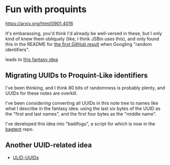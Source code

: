# Fun with proquints

https://arxiv.org/html/0901.4016

It's embarassing, you'd think I'd already be well-versed in these, but I only kind of knew them obliquely (like, I think JSBin uses this), and only found this in the README for [the first GitHub result](https://github.com/richfitz/ids) when Googling "random identifiers".

leads to [this fantasy idea](bbe3dbf8-85f3-4a7c-adf5-3a6544d803ad.md)

## Migrating UUIDs to Proquint-Like identifiers

I've been thinking, and I think 80 bits of randomness is probably plenty, and UUIDs for these notes are overkill.

I've been *considering* converting all UUIDs in this note tree to names like what I describe in the fantasy idea: using the last six bytes of the UUID as the "first and last names", and the first four bytes as the "middle name".

I've developed this idea into "badifogu", a script for which is now in the [bagtent](ba00b8cb-9d05-4aef-bd50-0990f82dd723.md) repo.

## Another UUID-related idea

- [ULID-UUIDs](7961f8b3-8d57-44a3-8ff0-68fa609e7392.md)
